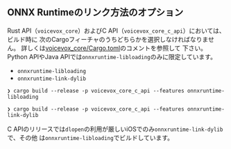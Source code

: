 ## ONNX Runtimeのリンク方法のオプション

Rust API（`voicevox_core`）およびC API（`voicevox_core_c_api`）においては、ビルド時に
次のCargoフィーチャのうちどちらかを選択しなければなりません。
詳しくは[voicevox_core/Cargo.toml](../crates/voicevox_core/Cargo.toml)のコメントを参照して
下さい。Python APIやJava APIでは`onnxruntime-libloading`のみに限定しています。

- `onnxruntime-libloading`
- `onnxruntime-link-dylib`

```console
❯ cargo build --release -p voicevox_core_c_api --features onnxruntime-libloading
```

```console
❯ cargo build --release -p voicevox_core_c_api --features onnxruntime-link-dylib
```

C APIのリリースでは`dlopen`の利用が厳しいiOSでのみ`onnxruntime-link-dylib`で、その他
は`onnxruntime-libloading`でビルドしています。
